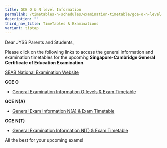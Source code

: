 ```yaml
---
title: GCE O & N level Information
permalink: /timetables-n-schedules/examination-timetable/gce-o-n-level-information/
description: ""
third_nav_title: TimeTables & Examinations
variant: tiptap
---
```

<p>Dear JYSS Parents and Students,</p>
<p>Please click on the following links to access the general information
and examination timetables for the upcoming&nbsp;<strong>Singapore-Cambridge General Certificate of Education Examination.</strong>
</p>
<p><a href="https://www.seab.gov.sg/" rel="noopener" target="_blank"><u>SEAB National Examination Website</u></a>
</p>
<p><strong>GCE O</strong>
</p>
<ul data-tight="true" class="tight">
<li>
<p><a href="https://www.seab.gov.sg/home/examinations/gce-o-level" rel="noopener" target="_blank">General Examination Information O-levels &amp; Exam Timetable</a>
</p>
</li>
</ul>
<p><strong>GCE N(A)</strong>
</p>
<ul data-tight="true" class="tight">
<li>
<p><a href="https://www.seab.gov.sg/home/examinations/gce-n(a)-level" rel="noopener" target="_blank">General Exam Information N(A) &amp; Exam Timetable</a>
</p>
</li>
</ul>
<p><strong>GCE N(T)</strong>
</p>
<ul data-tight="true" class="tight">
<li>
<p><a href="https://www.seab.gov.sg/home/examinations/gce-n(t)-level" rel="noopener" target="_blank">General Examination Information N(T) &amp; Exam Timetable</a>
</p>
</li>
</ul>
<p>All the best for your upcoming exams!</p>
